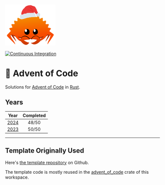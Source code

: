 <img src="./.assets/christmas_ferris.png" width="164">

[![Continuous Integration](https://github.com/BakerNet/aoc/actions/workflows/ci.yml/badge.svg)](https://github.com/BakerNet/aoc/actions/workflows/ci.yml)

# 🎄 Advent of Code

Solutions for [Advent of Code](https://adventofcode.com/) in [Rust](https://www.rust-lang.org/).

## Years

| Year | Completed |
| :---: | :---: |
| [2024](aoc2024) | 48/50 |
| [2023](aoc2023) | 50/50 |

---

## Template Originally Used

Here's [the template repository](https://github.com/fspoettel/advent-of-code-rust) on Github.

The template code is mostly reused in the [advent_of_code](advent_of_code) crate of this workspace.
